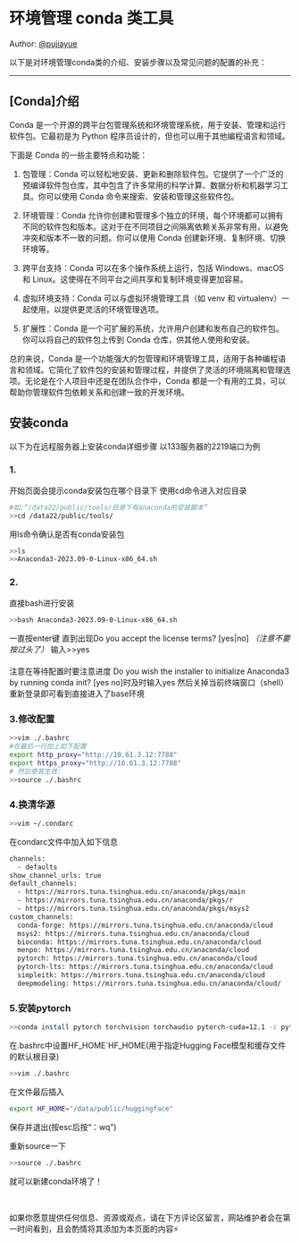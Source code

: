 # 环境管理 conda 类工具

Author: [@pujiayue](https://github.com/pujiayue)


以下是对环境管理conda类的介绍、安装步骤以及常见问题的配置的补充：

---

## [Conda]介绍
Conda 是一个开源的跨平台包管理系统和环境管理系统，用于安装、管理和运行软件包。它最初是为 Python 程序员设计的，但也可以用于其他编程语言和领域。

下面是 Conda 的一些主要特点和功能：

1. 包管理：Conda 可以轻松地安装、更新和删除软件包。它提供了一个广泛的预编译软件包仓库，其中包含了许多常用的科学计算、数据分析和机器学习工具。你可以使用 Conda 命令来搜索、安装和管理这些软件包。

2. 环境管理：Conda 允许你创建和管理多个独立的环境，每个环境都可以拥有不同的软件包和版本。这对于在不同项目之间隔离依赖关系非常有用，以避免冲突和版本不一致的问题。你可以使用 Conda 创建新环境、复制环境、切换环境等。

3. 跨平台支持：Conda 可以在多个操作系统上运行，包括 Windows、macOS 和 Linux。这使得在不同平台之间共享和复制环境变得更加容易。

4. 虚拟环境支持：Conda 可以与虚拟环境管理工具（如 venv 和 virtualenv）一起使用，以提供更灵活的环境管理选项。

5. 扩展性：Conda 是一个可扩展的系统，允许用户创建和发布自己的软件包。你可以将自己的软件包上传到 Conda 仓库，供其他人使用和安装。

总的来说，Conda 是一个功能强大的包管理和环境管理工具，适用于各种编程语言和领域。它简化了软件包的安装和管理过程，并提供了灵活的环境隔离和管理选项。无论是在个人项目中还是在团队合作中，Conda 都是一个有用的工具，可以帮助你管理软件包依赖关系和创建一致的开发环境。

## 安装conda

以下为在远程服务器上安装conda详细步骤
以133服务器的2219端口为例

### 1. ###
  开始页面会提示conda安装包在哪个目录下 使用cd命令进入对应目录

  ``` bash
  #如:“/data22/public/tools/目录下有anaconda的安装脚本”
  >>cd /data22/public/tools/
  ```
  用ls命令确认是否有conda安装包
  ``` bash
  >>ls
  >>Anaconda3-2023.09-0-Linux-x86_64.sh
  ```

### 2. ###
  直接bash进行安装
  ```bash
  >>bash Anaconda3-2023.09-0-Linux-x86_64.sh
  ```

  一直按enter键 直到出现Do you accept the license terms? [yes|no] *（注意不要按过头了）*
  输入>>yes

  ####
  注意在等待配置时要注意进度
  Do you wish the installer to initialize Anaconda3 by running conda init? [yes no]时及时输入yes
  然后关掉当前终端窗口（shell） 重新登录即可看到直接进入了base环境
  ####

### 3.修改配置 ###
  ```bash
  >>vim ./.bashrc
  #在最后一行加上如下配置
  export http_proxy="http://10.61.3.12:7788"
  export https_proxy="http://10.61.3.12:7788"
  # 然后使其生效:
  >>source ./.bashrc
  ```

### 4.换清华源 ###
  ```bash
  >>vim ~/.condarc
  ```
  在condarc文件中加入如下信息
  ```bash
  channels:
    - defaults
  show_channel_urls: true
  default_channels:
    - https://mirrors.tuna.tsinghua.edu.cn/anaconda/pkgs/main
    - https://mirrors.tuna.tsinghua.edu.cn/anaconda/pkgs/r
    - https://mirrors.tuna.tsinghua.edu.cn/anaconda/pkgs/msys2
  custom_channels:
    conda-forge: https://mirrors.tuna.tsinghua.edu.cn/anaconda/cloud
    msys2: https://mirrors.tuna.tsinghua.edu.cn/anaconda/cloud
    bioconda: https://mirrors.tuna.tsinghua.edu.cn/anaconda/cloud
    menpo: https://mirrors.tuna.tsinghua.edu.cn/anaconda/cloud
    pytorch: https://mirrors.tuna.tsinghua.edu.cn/anaconda/cloud
    pytorch-lts: https://mirrors.tuna.tsinghua.edu.cn/anaconda/cloud
    simpleitk: https://mirrors.tuna.tsinghua.edu.cn/anaconda/cloud
    deepmodeling: https://mirrors.tuna.tsinghua.edu.cn/anaconda/cloud/
  ```

### 5.安装pytorch ###
  ```bash
  >>conda install pytorch torchvision torchaudio pytorch-cuda=12.1 -c pytorch -c nvidia
  ```

  在.bashrc中设置HF_HOME`HF_HOME(用于指定Hugging Face模型和缓存文件的默认根目录)
  ```bash
  >>vim ./.bashrc
  ```

  在文件最后插入
  ```bash
  export HF_HOME="/data/public/huggingface"
  ```
  保存并退出(按esc后按“：wq”)

  重新source一下
  ```bash
  >>source ./.bashrc
  ```

就可以新建conda环境了！


<br>


如果你愿意提供任何信息、资源或观点，请在下方评论区留言，网站维护者会在第一时间看到，且会酌情将其添加为本页面的内容⚡️
